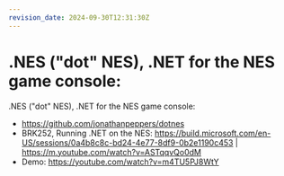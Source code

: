 ```yaml
---
revision_date: 2024-09-30T12:31:30Z
---
```

# .NES ("dot" NES), .NET for the NES game console:
.NES ("dot" NES), .NET for the NES game console:
* https://github.com/jonathanpeppers/dotnes
* BRK252, Running .NET on the NES: https://build.microsoft.com/en-US/sessions/0a4b8c8c-bd24-4e77-8df9-0b2e1190c453 | https://m.youtube.com/watch?v=ASTqqvQo0dM
* Demo: https://youtube.com/watch?v=m4TU5PJ8WtY
